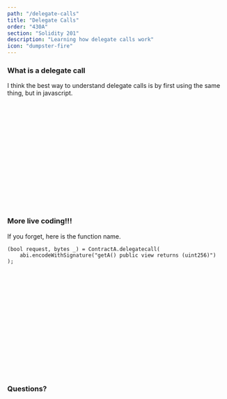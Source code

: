 ```yaml
---
path: "/delegate-calls"
title: "Delegate Calls"
order: "430A"
section: "Solidity 201"
description: "Learning how delegate calls work"
icon: "dumpster-fire"
---
```


### What is a delegate call
I think the best way to understand delegate calls is by first using the same
thing, but in javascript.

<br />
<br />
<br />
<br />
<br />
<br />
<br />
<br />
<br />
<br />
<br />
<br />
<br />
<br />

### More live coding!!!
If you forget, here is the function name.
```
(bool request, bytes _) = ContractA.delegatecall(
    abi.encodeWithSignature("getA() public view returns (uint256)")
);
```

<br />
<br />
<br />
<br />
<br />
<br />
<br />
<br />
<br />
<br />
<br />
<br />
<br />
<br />

### Questions?

<br />
<br />
<br />
<br />
<br />
<br />
<br />
<br />
<br />
<br />
<br />
<br />
<br />
<br />

